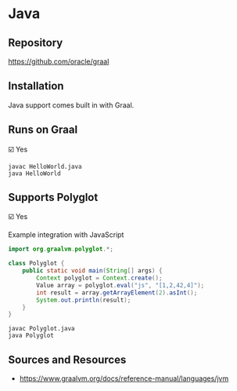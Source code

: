 # Java

## Repository

<https://github.com/oracle/graal>

## Installation

Java support comes built in with Graal.

## Runs on Graal

:ballot_box_with_check: Yes

```shell
javac HelloWorld.java
java HelloWorld
```

## Supports Polyglot

:ballot_box_with_check: Yes

Example integration with JavaScript

```java
import org.graalvm.polyglot.*;

class Polyglot {
    public static void main(String[] args) {
        Context polyglot = Context.create();
        Value array = polyglot.eval("js", "[1,2,42,4]");
        int result = array.getArrayElement(2).asInt();
        System.out.println(result);
    }
}
```

```shell
javac Polyglot.java
java Polyglot
```

## Sources and Resources

- <https://www.graalvm.org/docs/reference-manual/languages/jvm>
